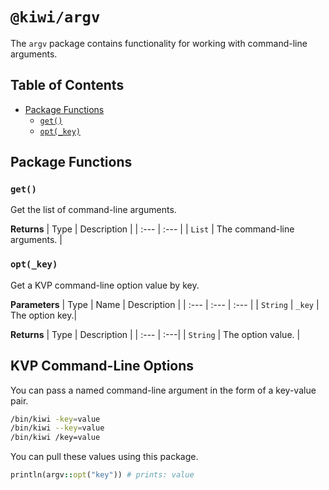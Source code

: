 # `@kiwi/argv`

The `argv` package contains functionality for working with command-line arguments.

## Table of Contents

- [Package Functions](#package-functions)
  - [`get()`](#get)
  - [`opt(_key)`](#opt_key)

## Package Functions

### `get()`
Get the list of command-line arguments.

**Returns**
| Type | Description |
| :--- | :--- |
| `List` | The command-line arguments. |

### `opt(_key)`
Get a KVP command-line option value by key.

**Parameters**
| Type | Name | Description |
| :--- | :--- | :--- |
| `String` | `_key` | The option key.|

**Returns**
| Type | Description |
| :--- | :---|
| `String` | The option value. |

## KVP Command-Line Options

You can pass a named command-line argument in the form of a key-value pair.

```bash
/bin/kiwi -key=value
/bin/kiwi --key=value
/bin/kiwi /key=value
```

You can pull these values using this package.

```ruby
println(argv::opt("key")) # prints: value
```